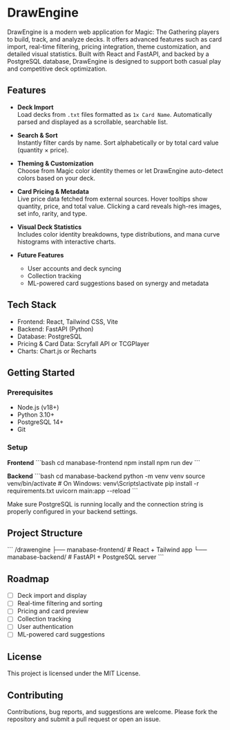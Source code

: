 # DrawEngine

DrawEngine is a modern web application for Magic: The Gathering players to build, track, and analyze decks. It offers advanced features such as card import, real-time filtering, pricing integration, theme customization, and detailed visual statistics. Built with React and FastAPI, and backed by a PostgreSQL database, DrawEngine is designed to support both casual play and competitive deck optimization.

## Features

- **Deck Import**  
  Load decks from `.txt` files formatted as `1x Card Name`. Automatically parsed and displayed as a scrollable, searchable list.

- **Search & Sort**  
  Instantly filter cards by name. Sort alphabetically or by total card value (quantity × price).

- **Theming & Customization**  
  Choose from Magic color identity themes or let DrawEngine auto-detect colors based on your deck.

- **Card Pricing & Metadata**  
  Live price data fetched from external sources. Hover tooltips show quantity, price, and total value. Clicking a card reveals high-res images, set info, rarity, and type.

- **Visual Deck Statistics**  
  Includes color identity breakdowns, type distributions, and mana curve histograms with interactive charts.

- **Future Features**
  - User accounts and deck syncing
  - Collection tracking
  - ML-powered card suggestions based on synergy and metadata

## Tech Stack

- Frontend: React, Tailwind CSS, Vite
- Backend: FastAPI (Python)
- Database: PostgreSQL
- Pricing & Card Data: Scryfall API or TCGPlayer
- Charts: Chart.js or Recharts

## Getting Started

### Prerequisites

- Node.js (v18+)
- Python 3.10+
- PostgreSQL 14+
- Git

### Setup

**Frontend**
\`\`\`bash
cd manabase-frontend
npm install
npm run dev
\`\`\`

**Backend**
\`\`\`bash
cd manabase-backend
python -m venv venv
source venv/bin/activate  # On Windows: venv\Scripts\activate
pip install -r requirements.txt
uvicorn main:app --reload
\`\`\`

Make sure PostgreSQL is running locally and the connection string is properly configured in your backend settings.

## Project Structure

\`\`\`
/drawengine
├── manabase-frontend/     # React + Tailwind app
└── manabase-backend/      # FastAPI + PostgreSQL server
\`\`\`

## Roadmap

- [ ] Deck import and display
- [ ] Real-time filtering and sorting
- [ ] Pricing and card preview
- [ ] Collection tracking
- [ ] User authentication
- [ ] ML-powered card suggestions

## License

This project is licensed under the MIT License.

## Contributing

Contributions, bug reports, and suggestions are welcome. Please fork the repository and submit a pull request or open an issue.
